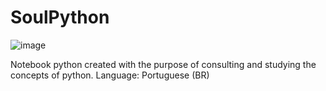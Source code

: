 # SoulPython

![image](https://github.com/askazera/SoulPython/assets/69489386/553056c1-9477-49fa-aca6-3ca01a5bba63)

Notebook python created with the purpose of consulting and studying the concepts of python.  Language: Portuguese (BR)
